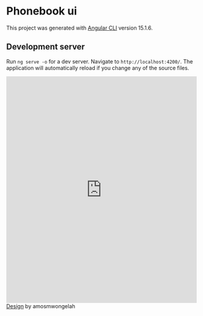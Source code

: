 # Phonebook ui

This project was generated with [Angular CLI](https://github.com/angular/angular-cli) version 15.1.6.

## Development server

Run `ng serve -o` for a dev server. Navigate to `http://localhost:4200/`. The application will automatically reload if you change any of the source files.

<iframe loading="lazy" style="position: relative; width: 100%; height: 600px; max-height: 80vh; border: none; padding: 0; margin: 0; overflow: hidden;"
      src="https:&#x2F;&#x2F;www.canva.com&#x2F;design&#x2F;DAFjD1Eu3l8&#x2F;view?embed" allowfullscreen="allowfullscreen" allow="fullscreen">
    </iframe>
    <a href="https:&#x2F;&#x2F;www.canva.com&#x2F;design&#x2F;DAFjD1Eu3l8&#x2F;view?utm_content=DAFjD1Eu3l8&amp;utm_campaign=designshare&amp;utm_medium=embeds&amp;utm_source=link" target="_blank" rel="noopener">Design</a> by amosmwongelah